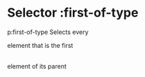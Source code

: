 # Selector :first-of-type

p:first-of-type
Selects every <p> element that is the first <p>  
element of its parent  
